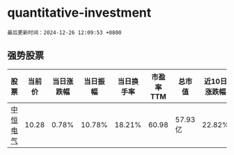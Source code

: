 # quantitative-investment

`最后更新时间：2024-12-26 12:09:53 +0800`

## 强势股票

|股票|当前价|当日涨跌幅|当日振幅|当日换手率|市盈率TTM|总市值|近10日涨跌幅|
|----|----|----|----|----|----|----|----|
|[中恒电气](https://xueqiu.com/S/SZ002364)|10.28|0.78%|10.78%|18.21%|60.98|57.93亿|22.82%|
